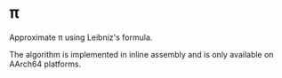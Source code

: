 # π

Approximate π using Leibniz's formula.

The algorithm is implemented in inline assembly and is only available on AArch64 platforms.
